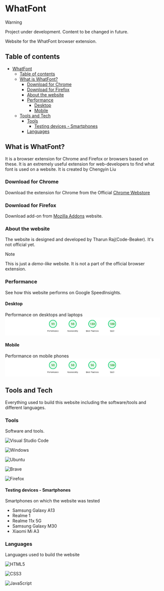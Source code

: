 # WhatFont

> [!WARNING]
> Project under development. Content to be changed in future.

Website for the WhatFont browser extension.

## Table of contents

- [WhatFont](#whatfont)
  - [Table of contents](#table-of-contents)
  - [What is WhatFont?](#what-is-whatfont)
    - [Download for Chrome](#download-for-chrome)
    - [Download for Firefox](#download-for-firefox)
    - [About the website](#about-the-website)
    - [Performance](#performance)
      - [Desktop](#desktop)
      - [Mobile](#mobile)
  - [Tools and Tech](#tools-and-tech)
    - [Tools](#tools)
      - [Testing devices - Smartphones](#testing-devices---smartphones)
    - [Languages](#languages)

## What is WhatFont?

It is a browser extension for Chrome and Firefox or browsers based on these. It is an extremely useful extension for web-developers to find what font is used on a website. It is created by Chengyin Liu

### Download for Chrome

Download the extension for Chrome from the Official [Chrome Webstore](https://chromewebstore.google.com)

### Download for Firefox

Download add-on from [Mozilla Addons](https://addons.mozilla.org) website.

### About the website

The website is designed and developed by Tharun Raj(Code-Beaker). It's not official yet.

> [!NOTE]
> This is just a _demo-like_ website. It is not a part of the official browser extension.

### Performance

See how this website performs on Google SpeedInsights.

#### Desktop

Performance on desktops and laptops
![Desktop](image.png)

#### Mobile

Performance on mobile phones
![Mobile](image-1.png)

## Tools and Tech

Everything used to build this website including the software/tools and different languages.

### Tools

Software and tools.

![Visual Studio Code](https://img.shields.io/badge/Visual%20Studio%20Code-0078d7.svg?style=for-the-badge&logo=visual-studio-code&logoColor=white)

![Windows](https://img.shields.io/badge/Windows-0078D6?style=for-the-badge&logo=windows&logoColor=white)

![Ubuntu](https://img.shields.io/badge/Ubuntu-E95420?style=for-the-badge&logo=ubuntu&logoColor=white)

![Brave](https://img.shields.io/badge/Brave-FB542B?style=for-the-badge&logo=Brave&logoColor=white)

![Firefox](https://img.shields.io/badge/Firefox-FF7139?style=for-the-badge&logo=Firefox-Browser&logoColor=white)

#### Testing devices - Smartphones

Smartphones on which the website was tested

- Samsung Galaxy A13
- Realme 1
- Realme 11x 5G
- Samsung Galaxy M30
- Xiaomi Mi A3

### Languages

Languages used to build the website

![HTML5](https://img.shields.io/badge/html5-%23E34F26.svg?style=for-the-badge&logo=html5&logoColor=white)

![CSS3](https://img.shields.io/badge/css3-%231572B6.svg?style=for-the-badge&logo=css3&logoColor=white)

![JavaScript](https://img.shields.io/badge/javascript-%23323330.svg?style=for-the-badge&logo=javascript&logoColor=%23F7DF1E)
